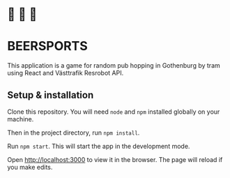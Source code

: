 # :ferris_wheel: :beers: :trolleybus:

# BEERSPORTS

This application is a game for random pub hopping in Gothenburg by tram using React and Västtrafik Resrobot API.

## Setup & installation

Clone this repository. You will need `node` and `npm` installed globally on your machine.

Then in the project directory, run `npm install`.

Run `npm start`. This will start the app in the development mode.

Open [http://localhost:3000](http://localhost:3000) to view it in the browser. The page will reload if you make edits.

